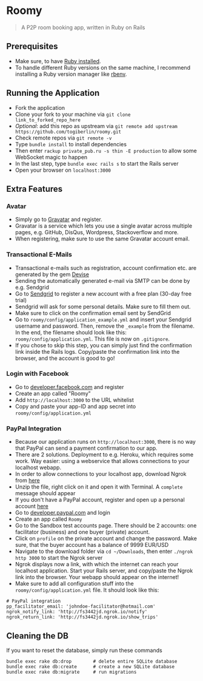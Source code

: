 # Roomy
> A P2P room booking app, written in Ruby on Rails

## Prerequisites
- Make sure, to have [Ruby installed](https://www.ruby-lang.org/en/documentation/installation/).
- To handle different Ruby versions on the same machine, I recommend installing a Ruby version manager like [rbenv](https://github.com/rbenv/).

## Running the Application
- Fork the application
- Clone your fork to your machine via ```git clone link_to_forked_repo_here```
- _Optional_: add this repo as upstream via ```git remote add upstream https://github.com/togiberlin/roomy.git```
- Check remote repos via ```git remote -v```
- Type ```bundle install``` to install dependencies
- Then enter ```rackup private_pub.ru -s thin -E production``` to allow some WebSocket magic to happen
- In the last step, type ```bundle exec rails s``` to start the Rails server
- Open your browser on ```localhost:3000```

## Extra Features
### Avatar
- Simply go to [Gravatar](https://www.gravatar.com) and register. 
- Gravatar is a service which lets you use a single avatar across multiple pages, e.g. GitHub, DisQus, Wordpress, Stackoverflow and more. 
- When registering, make sure to use the same Gravatar account email.

### Transactional E-Mails
- Transactional e-mails such as registration, account confirmation etc. are generated by the gem [Devise](https://github.com/plataformatec/devise)
- Sending the automatically generated e-mail via SMTP can be done by e.g. Sendgrid
- Go to [Sendgrid](http://www.sendgrid.com) to register a new account with a free plan (30-day free trial)
- Sendgrid will ask for some personal details. Make sure to fill them out.
- Make sure to click on the confirmation email sent by SendGrid
- Go to ```roomy/config/application_example.yml``` and insert your Sendgrid username and password. Then, remove the ```_example``` from the filename. In the end, the filename should look like this: ```roomy/config/application.yml```. This file is now on ```.gitignore```.
- If you chose to skip this step, you can simply just find the confirmation link inside the Rails logs. Copy/paste the confirmation link into the browser, and the account is good to go!

### Login with Facebook
- Go to [developer.facebook.com](https://developer.facebook.com) and register
- Create an app called "Roomy"
- Add ```http://localhost:3000``` to the URL whitelist
- Copy and paste your app-ID and app secret into ```roomy/config/application.yml```

### PayPal Integration
- Because our application runs on ```http://localhost:3000```, there is no way that PayPal can send a payment confirmation to our app.
- There are 2 solutions. Deployment to e.g. Heroku, which requires some work. Way easier: using a webservice that allows connections to your localhost webapp.
- In order to allow connections to your localhost app, download Ngrok from [here](https://ngrok.com/)
- Unzip the file, right click on it and open it with Terminal. A ```complete``` message should appear
- If you don't have a PayPal account, register and open up a personal account [here](https://www.paypal.com)
- Go to [developer.paypal.com](https://developer.paypal.com) and login
- Create an app called ```Roomy```
- Go to the Sandbox test accounts page. There should be 2 accounts: one facilitator (business) and one buyer (private) account.
- Click on ```profile``` on the private account and change the password. Make sure, that the buyer account has a balance of 9999 EUR/USD
- Navigate to the download folder via ```cd ~/Downloads```, then enter ```./ngrok http 3000``` to start the Ngrok server
- Ngrok displays now a link, with which the internet can reach your localhost application. Start your Rails server, and copy/paste the Ngrok link into the browser. Your webapp should appear on the internet!
- Make sure to add all configuration stuff into the ```roomy/config/application.yml``` file. It should look like this:
```
# PayPal integration
pp_facilitator_email: 'johndoe-facilitator@hotmail.com'
ngrok_notify_link: 'http://fs3442jd.ngrok.io/notify'
ngrok_return_link: 'http://fs3442jd.ngrok.io/show_trips'
```

## Cleaning the DB
If you want to reset the database, simply run these commands
```
bundle exec rake db:drop        # delete entire SQLite database
bundle exec rake db:create      # create a new SQLite database
bundle exec rake db:migrate     # run migrations
```
